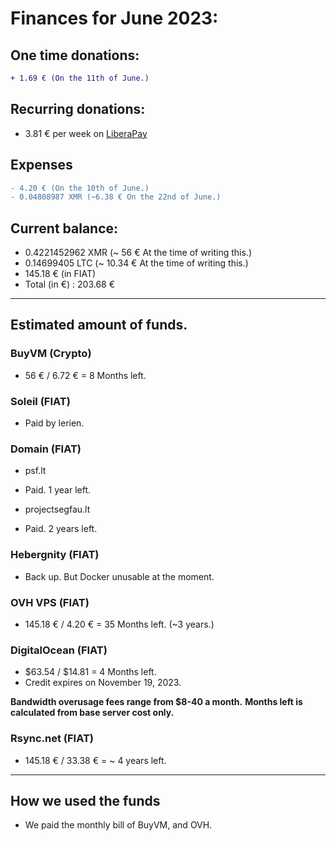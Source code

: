 # Finances for June 2023:

## One time donations:

```diff
+ 1.69 € (On the 11th of June.)

```

## Recurring donations:

- 3.81 € per week on [LiberaPay](https://liberapay.com/ProjectSegfault)

## Expenses

```diff
- 4.20 € (On the 10th of June.)
- 0.04808987 XMR (~6.38 € On the 22nd of June.)

```

## Current balance:

- 0.4221452962 XMR (~ 56 € At the time of writing this.)
- 0.14699405 LTC (~ 10.34 € At the time of writing this.)
- 145.18 € (in FIAT)
- Total (in €) : 203.68 €

---

## Estimated amount of funds.

### BuyVM (Crypto)

- 56 € / 6.72 € = 8 Months left.

### Soleil (FIAT)

- Paid by lerien.

### Domain (FIAT)

- psf.lt

* Paid. 1 year left.

- projectsegfau.lt

* Paid. 2 years left.

### Hebergnity (FIAT)

- Back up. But Docker unusable at the moment.

### OVH VPS (FIAT)

- 145.18 € / 4.20 € = 35 Months left. (~3 years.)

### DigitalOcean (FIAT)

- $63.54 / $14.81 = 4 Months left.
- Credit expires on November 19, 2023.

**Bandwidth overusage fees range from $8-40 a month.**
**Months left is calculated from base server cost only.**

### Rsync.net (FIAT)

- 145.18 € / 33.38 € = ~ 4 years left.

---

## How we used the funds

- We paid the monthly bill of BuyVM, and OVH.
